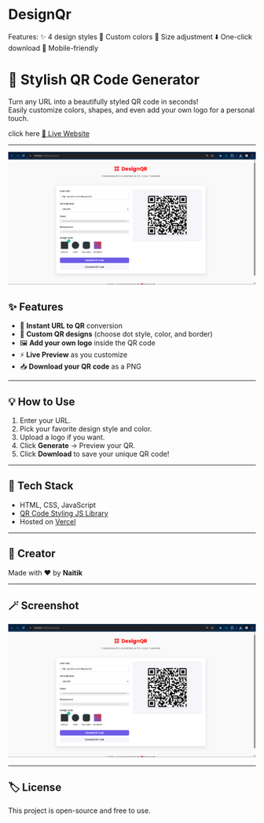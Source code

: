 # DesignQr
Features: ✨ 4 design styles 🎨 Custom colors 📏 Size adjustment ⬇️ One-click download 📱 Mobile-friendly
# 🎯 Stylish QR Code Generator

Turn any URL into a beautifully styled QR code in seconds!  
Easily customize colors, shapes, and even add your own logo for a personal touch.

  click here [🚀 Live Website](https://design-qr-sigma.vercel.app/)

---

![Preview](p1.png)

## ✨ Features

- 🔗 **Instant URL to QR** conversion  
- 🎨 **Custom QR designs** (choose dot style, color, and border)
- 🖼️ **Add your own logo** inside the QR code
- ⚡ **Live Preview** as you customize
- 📥 **Download your QR code** as a PNG

---

## 💡 How to Use

1. Enter your URL.
2. Pick your favorite design style and color.
3. Upload a logo if you want.
4. Click **Generate** → Preview your QR.
5. Click **Download** to save your unique QR code!

---

## 📂 Tech Stack

- HTML, CSS, JavaScript  
- [QR Code Styling JS Library](https://github.com/kozakdenys/qr-code-styling)  
- Hosted on [Vercel](https://vercel.com)

---

## 🧠 Creator

Made with ❤️ by **Naitik**

---

## 🪄 Screenshot

![App Screenshot](p1.png)

---

## 🏷 License

This project is open-source and free to use.
